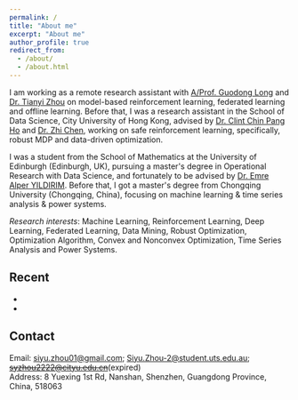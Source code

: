 ```yaml
---
permalink: /
title: "About me"
excerpt: "About me"
author_profile: true
redirect_from: 
  - /about/
  - /about.html
---
```


I am working as a remote research assistant with [A/Prof. Guodong Long](https://guodonglong.github.io/) and [Dr. Tianyi Zhou](https://tianyizhou.github.io/) on model-based reinforcement learning, federated learning and offline learning. Before that, I was a research assistant in the School of Data Science, City University of Hong Kong, advised by [Dr. Clint Chin Pang Ho](https://guodonglong.github.io/) and [Dr. Zhi Chen](https://sites.google.com/view/z-chen/home), working on safe reinforcement learning, specifically, robust MDP and data-driven optimization. 

I was a student from the School of Mathematics at the University of Edinburgh (Edinburgh, UK), pursuing a master's degree in Operational Research with Data Science, and fortunately to be advised by [Dr. Emre Alper YILDIRIM](https://www.maths.ed.ac.uk/~yildirim/index.html). Before that, I got a master's degree from Chongqing University (Chongqing, China), focusing on machine learning & time series analysis & power systems.

*Research interests*: Machine Learning, Reinforcement Learning, Deep Learning, Federated Learning, Data Mining, Robust Optimization, Optimization Algorithm, Convex and Nonconvex Optimization, Time Series Analysis and Power Systems.

## Recent
*
*

## Contact
Email: [siyu.zhou01@gmail.com](mailto:siyu.zhou01@gmail.com); [Siyu.Zhou-2@student.uts.edu.au](mailto:Siyu.Zhou-2@student.uts.edu.au); ~~syzhou2222@cityu.edu.cn~~(expired) <br>
Address: 8 Yuexing 1st Rd, Nanshan, Shenzhen, Guangdong Province, China, 518063


<!---
Getting started
======
1. Register a GitHub account if you don't have one and confirm your e-mail (required!)
1. Fork [this repository](https://github.com/academicpages/academicpages.github.io) by clicking the "fork" button in the top right. 
1. Go to the repository's settings (rightmost item in the tabs that start with "Code", should be below "Unwatch"). Rename the repository "[your GitHub username].github.io", which will also be your website's URL.

**Markdown generator**

I have also created [a set of Jupyter notebooks](https://github.com/academicpages/academicpages.github.io/tree/master/markdown_generator
) that converts a CSV containing structured data about talks or presentations into individual markdown files that will be properly formatted for the academicpages template. 

How to edit your site's GitHub repository
------
Many people use a git client to create files on their local computer and then push them to GitHub's servers. If you are not familiar with git, you can directly edit these configuration and markdown files directly in the github.com interface. Navigate to a file (like [this one]

Example: editing a markdown file for a talk
![Editing a markdown file for a talk](/images/editing-talk.png)
-->
